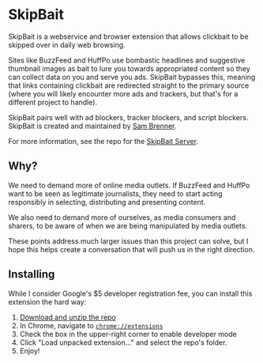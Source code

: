 SkipBait
=========

SkipBait is a webservice and browser extension that allows clickbait to be skipped over in daily web browsing.

Sites like BuzzFeed and HuffPo use bombastic headlines and suggestive thumbnail images as bait to lure you towards appropriated content so they can collect data on you and serve you ads. SkipBait bypasses this, meaning that links containing clickbait are redirected straight to the primary source (where you will likely encounter more ads and trackers, but that's for a different project to handle).

SkipBait pairs well with ad blockers, tracker blockers, and script blockers. SkipBait is created and maintained by [Sam Brenner](http://samjbrenner.com).

For more information, see the repo for the [SkipBait Server](https://github.com/sambrenner/skipbait).

Why?
---
We need to demand more of online media outlets. If BuzzFeed and HuffPo want to be seen as legitimate journalists, they need to start acting responsibly in selecting, distributing and presenting content.

We also need to demand more of ourselves, as media consumers and sharers, to be aware of when we are being manipulated by media outlets.

These points address much larger issues than this project can solve, but I hope this helps create a conversation that will push us in the right direction.

Installing
---
While I consider Google's $5 developer registration fee, you can install this extension the hard way:

1. [Download and unzip the repo](https://github.com/sambrenner/skipbait-chrome/archive/master.zip)
2. In Chrome, navigate to [`chrome://extensions`](chrome://extensions)
3. Check the box in the upper-right corner to enable developer mode
4. Click "Load unpacked extension..." and select the repo's folder.
5. Enjoy!